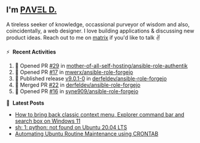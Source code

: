 ## I'm [PΛVΞL D.][homepage]

A tireless seeker of knowledge, occassional purveyor of wisdom and also, coincidentally, a web designer. I love building applications & discussing new product ideas. Reach out to me on [matrix][matrixto] if you'd like to talk ✌️


[homepage]: https://l.dimov.xyz/page?ref=github.com
[matrixto]: https://l.dimov.xyz/matrix?ref=github.com
[github]: https://l.dimov.xyz/github?ref=github.com

:zap: &nbsp;**Recent Activities**
  
<!--START_SECTION:activity-->
1. 💪 Opened PR [#29](https://github.com/mother-of-all-self-hosting/ansible-role-authentik/pull/29) in [mother-of-all-self-hosting/ansible-role-authentik](https://github.com/mother-of-all-self-hosting/ansible-role-authentik)
2. 💪 Opened PR [#17](https://github.com/mwerx/ansible-role-forgejo/pull/17) in [mwerx/ansible-role-forgejo](https://github.com/mwerx/ansible-role-forgejo)
3. 🚀 Published release [v9.0.1-0](https://github.com/derfeldev/ansible-role-forgejo/releases/tag/v9.0.1-0) in [derfeldev/ansible-role-forgejo](https://github.com/derfeldev/ansible-role-forgejo)
4. 🎉 Merged PR [#22](https://github.com/derfeldev/ansible-role-forgejo/pull/22) in [derfeldev/ansible-role-forgejo](https://github.com/derfeldev/ansible-role-forgejo)
5. 💪 Opened PR [#16](https://github.com/syne909/ansible-role-forgejo/pull/16) in [syne909/ansible-role-forgejo](https://github.com/syne909/ansible-role-forgejo)
<!--END_SECTION:activity-->

📑 &nbsp;**Latest Posts**

<!-- DIMOV-POST-LIST:START -->
- [How to bring back classic context menu, Explorer command bar and search box on Windows 11](https://www.dimov.xyz/how-to-bring-back-classic-context-menu-explorer-command-bar-and-search-box-on-windows-11/)
- [sh: 1: python: not found on Ubuntu 20.04 LTS](https://www.dimov.xyz/sh-1-python-not-found/)
- [Automating Ubuntu Routine Maintenance using CRONTAB](https://www.dimov.xyz/automating-ubuntu-routine-maintenance-using-crontab/)
<!-- DIMOV-POST-LIST:END -->

